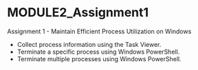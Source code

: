 # MODULE2_Assignment1
Assignment 1 - Maintain Efficient Process Utilization on Windows 
* Collect process information using the Task Viewer.
* Terminate a specific process using Windows PowerShell.
* Terminate multiple processes using Windows PowerShell.
